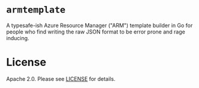 # `armtemplate`

A typesafe-ish Azure Resource Manager ("ARM") template builder in Go for people who find writing the raw JSON format to 
be error prone and rage inducing.

# License

Apache 2.0. Please see [LICENSE](LICENSE) for details.